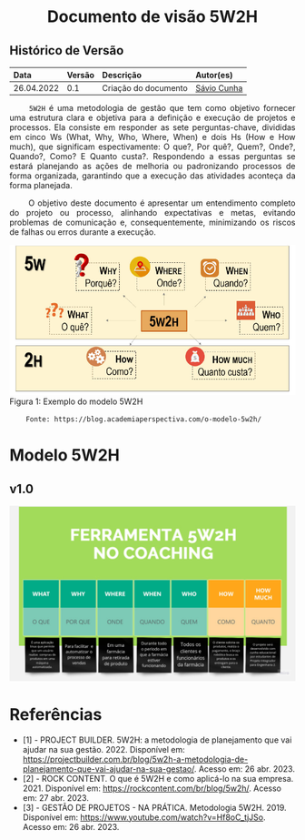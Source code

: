 # <center> Documento de visão 5W2H

## Histórico de Versão<br>
|    Data    | Versão | Descrição            | Autor(es)       |
| :- | :- | :- | :- |
| 26.04.2022 |  0.1   | Criação do documento | [Sávio Cunha](https://github.com/savioc2) |


<p align="justify">&emsp;&emsp;
<code>5W2H</code> é uma metodologia de gestão que tem como objetivo fornecer uma estrutura clara e objetiva para a definição e execução de projetos e processos. Ela consiste em responder as sete perguntas-chave, divididas em cinco Ws (What, Why, Who, Where, When) e dois Hs (How e How much), que significam espectivamente: O que?, Por quê?, Quem?, Onde?, Quando?, Como? E Quanto custa?. Respondendo a essas perguntas se estará planejando as ações de melhoria ou padronizando processos de forma organizada, garantindo que a execução das atividades aconteça da forma planejada. 
</p>
<p align="justify">&emsp;&emsp;
O objetivo deste documento é apresentar um entendimento completo do projeto ou processo, alinhando expectativas e metas, evitando problemas de comunicação e, consequentemente, minimizando os riscos de falhas ou erros durante a execução. 
</p>


 ![Exemplo do 5W2H](./documento_5W2H/assets/exemplo.jpg)
            <br>
               Figura 1: Exemplo do modelo 5W2H
            </br>
        
        Fonte: https://blog.academiaperspectiva.com/o-modelo-5w2h/
    


# Modelo 5W2H 
## v1.0
![Versão v1.0 do 5W2H](./documento_5W2H/assets/VersaoFinal_5W2H.jpg)
<p></p>


# Referências

- [1] - PROJECT BUILDER. 5W2H: a metodologia de planejamento que vai ajudar na sua gestão. 2022. Disponível em: https://projectbuilder.com.br/blog/5w2h-a-metodologia-de-planejamento-que-vai-ajudar-na-sua-gestao/. Acesso em: 26 abr. 2023.
- [2] - ROCK CONTENT. O que é 5W2H e como aplicá-lo na sua empresa. 2021. Disponível em: https://rockcontent.com/br/blog/5w2h/. Acesso em: 27 abr. 2023.
- [3] - GESTÃO DE PROJETOS - NA PRÁTICA. Metodologia 5W2H. 2019. Disponível em: https://www.youtube.com/watch?v=Hf8oC_tjJSo. Acesso em: 26 abr. 2023. 

